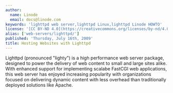 ```yaml
---
author:
  name: Linode
  email: docs@linode.com
keywords: 'lighttpd web server,lighttpd Linux,lighttpd Linode HOWTO'
license: '[CC BY-ND 4.0](https://creativecommons.org/licenses/by-nd/4.0)'
alias: ['web-servers/lighttpd/']
published: 'Thursday, July 16th, 2009'
title: Hosting Websites with Lighttpd
---
```


Lighttpd (pronounced "lighty") is a high performance web server package, designed to power the delivery of web content to small and large sites alike. With enhanced support for implementing scalabe FastCGI web applications, this web server has enjoyed increasing popularity with organizations focused on delivering dynamic content with less overhead than traditionally deployed solutions like Apache.
